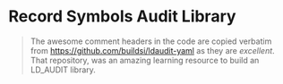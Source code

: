 # Record Symbols Audit Library

>  The awesome comment headers in the code are copied verbatim from 
> https://github.com/buildsi/ldaudit-yaml as they are *excellent*.
> That repository, was an amazing learning resource to build an LD_AUDIT library.
